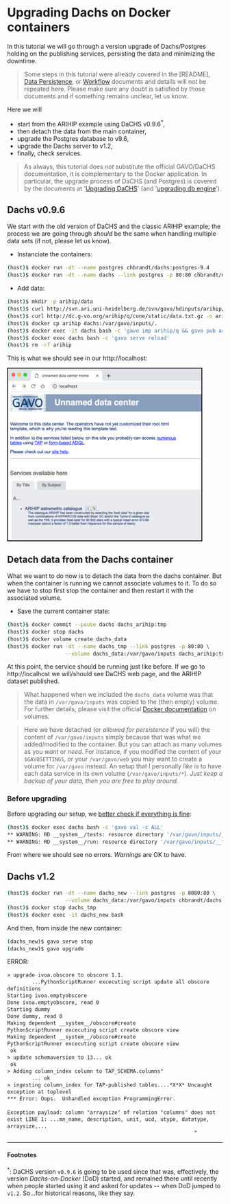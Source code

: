 # Upgrading Dachs on Docker containers

In this tutorial we will go through a version upgrade of Dachs/Postgres holding
on the publishing services, persisting the data and minimizing the downtime.

> Some steps in this tutorial were already covered in the [README],
> [Data Persistence](_Data_Persistence), or [Workflow](_Workflow) documents
> and details will not be repeated here. Please make sure any doubt is
> satisfied by those documents and if something remains unclear, let us know.

Here we will
* start from the ARIHIP example using DaCHS v0.9.6<sup>*</sup>,
* then detach the data from the main container,
* upgrade the Postgres database to v9.6,
* upgrade the Dachs server to v1.2,
* finally, check services.

> As always, this tutorial does _not_ substitute the official GAVO/DaCHS
> documentation, it is complementary to the Docker application.
> In particular, the upgrade process of DaCHS (and Postgres) is covered
> by the documents at '[Upgrading DaCHS]' (and '[upgrading db engine]').

[Upgrading DaCHS]: http://docs.g-vo.org/DaCHS/opguide.html#upgrading-dachs
[upgrading db engine]: http://docs.g-vo.org/DaCHS/howDoI.html#upgrade-the-database-engine

## Dachs v0.9.6

We start with the old version of DaCHS and the classic ARIHIP example; the
process we are going through _should_ be the same when handling multiple
data sets (if not, please let us know).

* Instanciate the containers:
```bash
(host)$ docker run -dt --name postgres chbrandt/dachs:postgres-9.4
(host)$ docker run -dt --name dachs --link postgres -p 80:80 chbrandt/dachs:server-0.9.6
```

* Add data:
```bash
(host)$ mkdir -p arihip/data
(host)$ curl http://svn.ari.uni-heidelberg.de/svn/gavo/hdinputs/arihip/q.rd -o arihip/q.rd
(host)$ curl http://dc.g-vo.org/arihip/q/cone/static/data.txt.gz -o arihip/data/data.txt.gz
(host)$ docker cp arihip dachs:/var/gavo/inputs/.
(host)$ docker exec -it dachs bash -c 'gavo imp arihip/q && gavo pub arihip/q'
(host)$ docker exec dachs bash -c 'gavo serve reload'
(host)$ rm -rf arihip
```
<div>
  <p>This is what we should see in our http://localhost:</p>
  <img src="images/unnamed_arihip.png" alt="ARIHIP example"
    height="400px" border="2px" align="middle"/>
</div>


## Detach data from the Dachs container

What we want to do now is to detach the data from the dachs container.
But when the container is running we cannot associate volumes to it.
To do so we have to stop first stop the container and then restart it with the
associated volume.

* Save the current container state:
```bash
(host)$ docker commit --pause dachs dachs_arihip:tmp
(host)$ docker stop dachs
(host)$ docker volume create dachs_data
(host)$ docker run -dt --name dachs_tmp --link postgres -p 80:80 \
                   --volume dachs_data:/var/gavo/inputs dachs_arihip:tmp
```

At this point, the service should be running just like before.
If we go to http://localhost we will/should see DaCHS web page, and the
ARIHIP dataset published.

> What happened when we included the `dachs_data` volume was that the data in
> `/var/gavo/inputs` was copied to the (then empty) volume. For further details,
> please visit the official [Docker documentation] on volumes.

[Docker documentation]: https://docs.docker.com/storage/volumes/#populate-a-volume-using-a-container

> Here we have detached (or _allowed for persistence_ if you will) the content
> of `/var/gavo/inputs` simply because that was what we added/modified to the
> container. But you can attach as many volumes as you _want_ or _need_.
> For instance, if you modified the content of your `$GAVOSETTINGS`, or your
> `/var/gavo/web` you may want to create a volume for `/var/gavo` instead.
> An setup that I personally _like_ is to have each data service in its own
> volume (`/var/gavo/inputs/*`).
> _Just keep a backup of your data, then you are free to play around._


### Before upgrading

Before upgrading our setup, we [better check if everything is fine][Upgrading DaCHS]:
```bash
(host)$ docker exec dachs bash -c 'gavo val -c ALL'
** WARNING: RD __system__/tests: resource directory '/var/gavo/inputs/__tests' does not exist
** WARNING: RD __system__/run: resource directory '/var/gavo/inputs/__tests' does not exist
```
From where we should see no errors. _Warnings_ are OK to have.


## Dachs v1.2

```bash
(host)$ docker run -dt --name dachs_new --link postgres -p 8080:80 \
                   --volume dachs_data:/var/gavo/inputs chbrandt/dachs:server-1.2
(host)$ docker stop dachs_tmp
(host)$ docker exec -it dachs_new bash
```

And then, from inside the new container:
```bash
(dachs_new)$ gavo serve stop
(dachs_new)$ gavo upgrade
```

ERROR:
```
> upgrade ivoa.obscore to obscore 1.1.
		...PythonScriptRunner excecuting script update all obscore definitions
Starting ivoa.emptyobscore
Done ivoa.emptyobscore, read 0
Starting dummy
Done dummy, read 0
Making dependent __system__/obscore#create
PythonScriptRunner excecuting script create obscore view
Making dependent __system__/obscore#create
PythonScriptRunner excecuting script create obscore view
 ok
> update schemaversion to 13... ok
 ok
> Adding column_index column to TAP_SCHEMA.columns"
		... ok
> ingesting column_index for TAP-published tables....*X*X* Uncaught exception at toplevel
*** Error: Oops.  Unhandled exception ProgrammingError.

Exception payload: column "arraysize" of relation "columns" does not
exist LINE 1: ...mn_name, description, unit, ucd, utype, datatype,
arraysize,...
                                                             ^
```



- - - - -
#### Footnotes

<sup>*</sup>: DaCHS version `v0.9.6` is going to be used since that was,
effectively, the version _Dachs-on-Docker_ (DoD) started, and remained there
until recently when people started using it and asked for updates -- when DoD
jumped to `v1.2`. So...for historical reasons, like they say.
